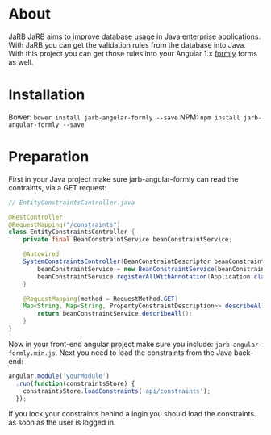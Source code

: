 # About

[JaRB](http://www.jarbframework.org/) JaRB aims to improve database 
usage in Java enterprise applications. With JaRB you can get the
validation rules from the database into Java. With this project
you can get those rules into your Angular 1.x [formly](http://docs.angular-formly.com/) 
forms as well. 

# Installation

Bower: `bower install jarb-angular-formly --save`
NPM: `npm install jarb-angular-formly --save`

# Preparation

First in your Java project make sure jarb-angular-formly can read
the contraints, via a GET request:

```Java
// EntityConstraintsController.java

@RestController
@RequestMapping("/constraints")
class EntityConstraintsController {
    private final BeanConstraintService beanConstraintService;

    @Autowired
    SystemConstraintsController(BeanConstraintDescriptor beanConstraintDescriptor) {
        beanConstraintService = new BeanConstraintService(beanConstraintDescriptor);
        beanConstraintService.registerAllWithAnnotation(Application.class, Entity.class);
    }

    @RequestMapping(method = RequestMethod.GET)
    Map<String, Map<String, PropertyConstraintDescription>> describeAll() {
        return beanConstraintService.describeAll();
    }
}
```

Now in your front-end angular project make sure you include:
`jarb-angular-formly.min.js`. Next you need to load the constraints
from the Java back-end:

```JavaScript
angular.module('yourModule')
  .run(function(constraintsStore) {
    constraintsStore.loadConstraints('api/constraints');
  });
```

If you lock your constraints behind a login you should load the constraints
as soon as the user is logged in.
